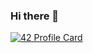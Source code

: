 ### Hi there 👋

<!--
**TmcTrevor/tmcTrevor** is a ✨ _special_ ✨ repository because its `README.md` (this file) appears on your GitHub profile.

Here are some ideas to get you started:

- 🔭 I’m currently working on ...
- 🌱 I’m currently learning ...
- 👯 I’m looking to collaborate on ...
- 🤔 I’m looking for help with ...
- 💬 Ask me about ...
- 📫 How to reach me: ...
- 😄 Pronouns: ...
- ⚡ Fun fact: ...
-->
<!-- [my profile in tryhackme](https://tryhackme.com/p/TreVor) -->
[![42 Profile Card](https://1337-readme.vercel.app/api/profile?cursus=42cursus&login=mokhames)](https://github.com/TmcTrevor)
